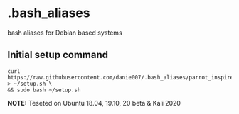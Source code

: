 # .bash_aliases
bash aliases for Debian based systems

## Initial setup command
```shell
curl https://raw.githubusercontent.com/danie007/.bash_aliases/parrot_inspired/setup.sh > ~/setup.sh \
&& sudo bash ~/setup.sh
```

 **NOTE:** Teseted on Ubuntu 18.04, 19.10, 20 beta & Kali 2020
